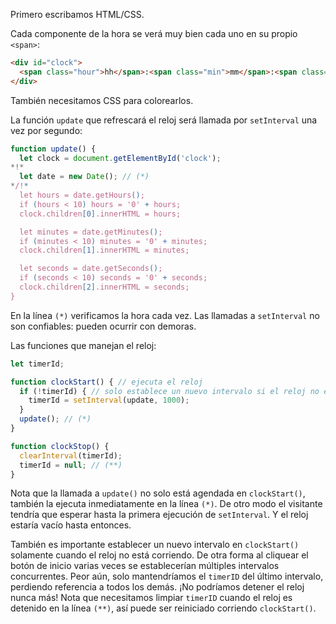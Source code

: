 Primero escribamos HTML/CSS.

Cada componente de la hora se verá muy bien cada uno en su propio `<span>`:

```html
<div id="clock">
  <span class="hour">hh</span>:<span class="min">mm</span>:<span class="sec">ss</span>
</div>
```

También necesitamos CSS para colorearlos.

La función `update` que refrescará el reloj será llamada por `setInterval` una vez por segundo:

```js
function update() {
  let clock = document.getElementById('clock');
*!*
  let date = new Date(); // (*)
*/!*
  let hours = date.getHours();
  if (hours < 10) hours = '0' + hours;
  clock.children[0].innerHTML = hours;

  let minutes = date.getMinutes();
  if (minutes < 10) minutes = '0' + minutes;
  clock.children[1].innerHTML = minutes;

  let seconds = date.getSeconds();
  if (seconds < 10) seconds = '0' + seconds;
  clock.children[2].innerHTML = seconds;
}
```

En la línea `(*)` verificamos la hora cada vez. Las llamadas a `setInterval` no son confiables: pueden ocurrir con demoras.

Las funciones que manejan el reloj:

```js
let timerId;

function clockStart() { // ejecuta el reloj  
  if (!timerId) { // solo establece un nuevo intervalo si el reloj no está corriendo
    timerId = setInterval(update, 1000);
  }
  update(); // (*)
}

function clockStop() {
  clearInterval(timerId);
  timerId = null; // (**)
}
```

Nota que la llamada a `update()` no solo está agendada en `clockStart()`, también la ejecuta inmediatamente en la línea `(*)`. De otro modo el visitante tendría que esperar hasta la primera ejecución de `setInterval`. Y el reloj estaría vacío hasta entonces.

También es importante establecer un nuevo intervalo en `clockStart()` solamente cuando el reloj no está corriendo. De otra forma al cliquear el botón de inicio varias veces se establecerían múltiples intervalos concurrentes. Peor aún, solo mantendríamos el `timerID` del último intervalo, perdiendo referencia a todos los demás. ¡No podríamos detener el reloj nunca más! Nota que necesitamos limpiar `timerID` cuando el reloj es detenido en la línea `(**)`, así puede ser reiniciado corriendo `clockStart()`.
